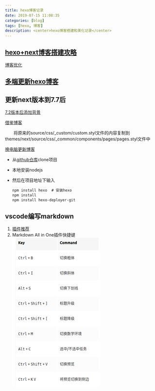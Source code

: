 ```yaml
---
title: hexo博客记录
date: 2019-07-15 11:08:35
categories: [blog]
tags: [hexo, 博客]
description: <center>hexo博客搭建和美化记录</center>
---
```


## [hexo+next博客搭建攻略](https://io-oi.me/tech/hexo-next-optimization/#%E5%8A%A0%E9%80%9F-hexo-%E5%8D%9A%E5%AE%A2)

[博客优化](http://lyxf.live/posts/2063/)

## [多端更新hexo博客](https://blog.csdn.net/Monkey_LZL/article/details/60870891)

## 更新next版本到7.7后

[7.2版本后添加背景](https://blog.csdn.net/Louis_li51/article/details/105227430)

[借鉴博客](https://tding.top/docs/getting-started/data-files.html)

&emsp;&emsp;将原来的source/css/_custom/custom.styl文件的内容复制到themes/next/source/css/_common/components/pages/pages.styl文件中

[换电脑更新博客](https://www.zhihu.com/question/21193762)

* 从[github仓库](https://github.com/JiangChenrui/JiangChenrui.github.io/tree/hexo)clone项目

* 本地安装nodejs

* 然后在项目地址下输入

    ```shell
    npm install hexo  # 安装hexo
    npm install
    npm install hexo-deployer-git
    ```

## vscode编写markdown

1. [插件推荐](https://juejin.im/post/5c45b92751882525487c5c66)
2. Markdown All in One插件快捷键
   ![快捷键](hexo博客记录/快捷键.png)
